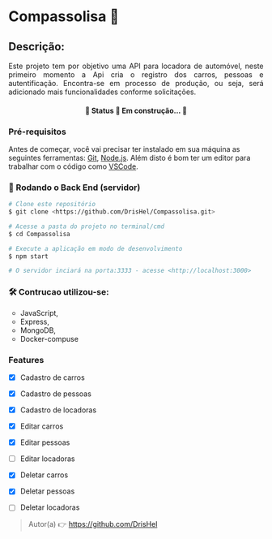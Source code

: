 # Compassolisa 🚀

## Descrição:
<p align="justify"> Este projeto tem por objetivo uma API para  locadora de automóvel, neste primeiro momento a Api cria o registro dos carros, pessoas e autentificação. Encontra-se em processo de produção, ou seja, será adicionado mais funcionalidades conforme solicitações.</p>

<h4 align="center"> 
	🚧  Status 🚀 Em construção...  🚧
</h4>

### Pré-requisitos

Antes de começar, você vai precisar ter instalado em sua máquina as seguintes ferramentas:
[Git](https://git-scm.com), [Node.js](https://nodejs.org/en/). 
Além disto é bom ter um editor para trabalhar com o código como [VSCode](https://code.visualstudio.com/).

### 🎲 Rodando o Back End (servidor)

```bash
# Clone este repositório
$ git clone <https://github.com/DrisHel/Compassolisa.git>

# Acesse a pasta do projeto no terminal/cmd
$ cd Compassolisa

# Execute a aplicação em modo de desenvolvimento
$ npm start

# O servidor inciará na porta:3333 - acesse <http://localhost:3000>
```



### 🛠 Contrucao utilizou-se:

<ul style="list-style-type:circle">
  <li>JavaScript,</li>
  <li>Express,</li>
  <li>MongoDB,</li>
  <li>Docker-compuse</li>
  
</ul>


### Features

- [x] Cadastro de carros
- [x] Cadastro de pessoas
- [x] Cadastro de locadoras
- [x] Editar carros
- [x] Editar pessoas
- [ ] Editar locadoras
- [x] Deletar carros
- [x] Deletar pessoas
- [ ] Deletar locadoras


>Autor(a)
👉 <https://github.com/DrisHel>

